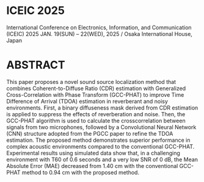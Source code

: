 # ICEIC 2025
International Conference on Electronics, Information, and Communication (ICEIC) 2025
JAN. 19(SUN) – 22(WED), 2025 / Osaka International House, Japan

# ABSTRACT
This paper proposes a novel sound source localization method that combines Coherent-to-Diffuse Ratio (CDR) estimation with Generalized Cross-Correlation with Phase Transform (GCC-PHAT) to improve Time Difference of Arrival (TDOA) estimation in reverberant and noisy environments. First, a binary diffuseness mask derived from CDR estimation is applied to suppress the effects of reverberation and noise. Then, the GCC-PHAT algorithm is used to calculate the crosscorrelation between signals from two microphones, followed by a Convolutional Neural Network (CNN) structure adopted from the PGCC paper to refine the TDOA estimation. The proposed method demonstrates superior performance in complex acoustic environments compared to the conventional GCC-PHAT. Experimental results using simulated data show that, in a challenging environment with T60 of 0.6 seconds and a very low SNR of 0 dB, the Mean Absolute Error (MAE) decreased from 1.40 cm with the conventional GCC-PHAT method to 0.94 cm with the proposed method.

